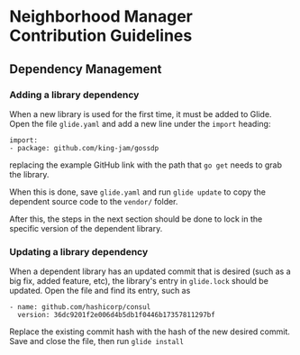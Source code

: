 Neighborhood Manager Contribution Guidelines
============================================

## Dependency Management  
### Adding a library dependency  
When a new library is used for the first time, it must be added to Glide. Open the file `glide.yaml` and add a new line under the `import` heading:
```
import:
- package: github.com/king-jam/gossdp
```
replacing the example GitHub link with the path that `go get` needs to grab the library.

When this is done, save `glide.yaml` and run `glide update` to copy the dependent source code to the `vendor/` folder.  

After this, the steps in the next section should be done to lock in the specific version of the dependent library.

### Updating a library dependency
When a dependent library has an updated commit that is desired (such as a big fix, added feature, etc), the library's entry in `glide.lock` should be updated. Open the file and find its entry, such as
```
- name: github.com/hashicorp/consul
  version: 36dc9201f2e006d4b5db1f0446b17357811297bf
```
Replace the existing commit hash with the hash of the new desired commit.  
Save and close the file, then run `glide install`  
